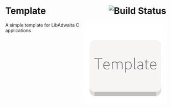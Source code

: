 # Template <img align="right" alt="Build Status" src="https://github.com/konstantintutsch/c-adw-template/actions/workflows/build.yaml/badge.svg">

<img align="right" alt="Template Icon" src="data/icons/com.konstantintutsch.Template.svg">

A simple template for LibAdwaita C applications
